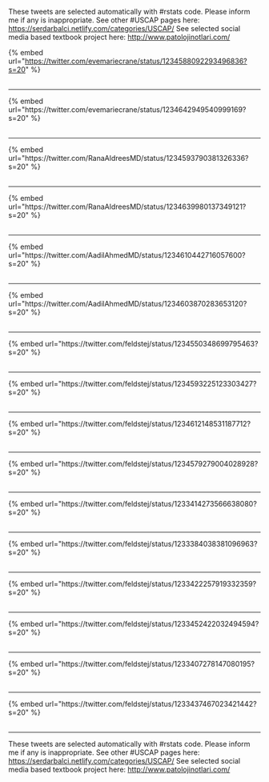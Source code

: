 

These tweets are selected automatically with #rstats code. Please inform me if any is inappropriate.
See other #USCAP pages here: https://serdarbalci.netlify.com/categories/USCAP/ 
See selected social media based textbook project here: http://www.patolojinotlari.com/

{% embed url="https://twitter.com/evemariecrane/status/1234588092293496836?s=20" %}<br>
<br>
<hr>
{% embed url="https://twitter.com/evemariecrane/status/1234642949540999169?s=20" %}<br>
<br>
<hr>
{% embed url="https://twitter.com/RanaAldreesMD/status/1234593790381326336?s=20" %}<br>
<br>
<hr>
{% embed url="https://twitter.com/RanaAldreesMD/status/1234639980137349121?s=20" %}<br>
<br>
<hr>
{% embed url="https://twitter.com/AadilAhmedMD/status/1234610442716057600?s=20" %}<br>
<br>
<hr>
{% embed url="https://twitter.com/AadilAhmedMD/status/1234603870283653120?s=20" %}<br>
<br>
<hr>
{% embed url="https://twitter.com/feldstej/status/1234550348699795463?s=20" %}<br>
<br>
<hr>
{% embed url="https://twitter.com/feldstej/status/1234593225123303427?s=20" %}<br>
<br>
<hr>
{% embed url="https://twitter.com/feldstej/status/1234612148531187712?s=20" %}<br>
<br>
<hr>
{% embed url="https://twitter.com/feldstej/status/1234579279004028928?s=20" %}<br>
<br>
<hr>
{% embed url="https://twitter.com/feldstej/status/1233414273566638080?s=20" %}<br>
<br>
<hr>
{% embed url="https://twitter.com/feldstej/status/1233384038381096963?s=20" %}<br>
<br>
<hr>
{% embed url="https://twitter.com/feldstej/status/1233422257919332359?s=20" %}<br>
<br>
<hr>
{% embed url="https://twitter.com/feldstej/status/1233452422032494594?s=20" %}<br>
<br>
<hr>
{% embed url="https://twitter.com/feldstej/status/1233407278147080195?s=20" %}<br>
<br>
<hr>
{% embed url="https://twitter.com/feldstej/status/1233437467023421442?s=20" %}<br>
<br>
<hr>


These tweets are selected automatically with #rstats code. Please inform me if any is inappropriate.
See other #USCAP pages here: https://serdarbalci.netlify.com/categories/USCAP/ 
See selected social media based textbook project here: http://www.patolojinotlari.com/
